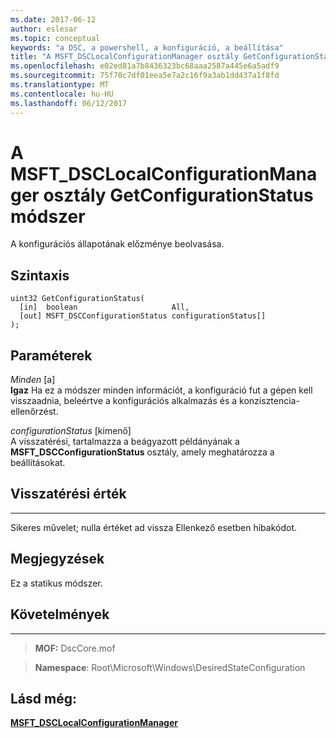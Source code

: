 ```yaml
---
ms.date: 2017-06-12
author: eslesar
ms.topic: conceptual
keywords: "a DSC, a powershell, a konfiguráció, a beállítása"
title: "A MSFT_DSCLocalConfigurationManager osztály GetConfigurationStatus módszer"
ms.openlocfilehash: e02ed81a7b8436323bc68aaa2587a445e6a5adf9
ms.sourcegitcommit: 75f70c7df01eea5e7a2c16f9a3ab1dd437a1f8fd
ms.translationtype: MT
ms.contentlocale: hu-HU
ms.lasthandoff: 06/12/2017
---
```

# <a name="getconfigurationstatus-method-of-the-msftdsclocalconfigurationmanager-class"></a>A MSFT_DSCLocalConfigurationManager osztály GetConfigurationStatus módszer

A konfigurációs állapotának előzménye beolvasása.

<a name="syntax"></a>Szintaxis
------

```mof
uint32 GetConfigurationStatus(
  [in]  boolean                     All,
  [out] MSFT_DSCConfigurationStatus configurationStatus[]
);
```

<a name="parameters"></a>Paraméterek
----------

*Minden* \[a\]  
**Igaz** Ha ez a módszer minden információt, a konfiguráció fut a gépen kell visszaadnia, beleértve a konfigurációs alkalmazás és a konzisztencia-ellenőrzést.

*configurationStatus* \[kimenő\]  
A visszatérési, tartalmazza a beágyazott példányának a **MSFT_DSCConfigurationStatus** osztály, amely meghatározza a beállításokat.

## <a name="return-value"></a>Visszatérési érték
------------

Sikeres művelet; nulla értéket ad vissza Ellenkező esetben hibakódot.

## <a name="remarks"></a>Megjegyzések

Ez a statikus módszer.

## <a name="requirements"></a>Követelmények
------------
>**MOF:** DscCore.mof

>**Namespace**: Root\Microsoft\Windows\DesiredStateConfiguration


## <a name="see-also"></a>Lásd még:


[**MSFT_DSCLocalConfigurationManager**](msft-dsclocalconfigurationmanager.md)


 

 




